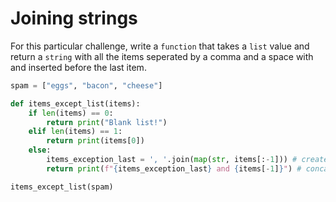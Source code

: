 # Joining strings

For this particular challenge, write a `function` that takes a `list` value and return a `string` with all the items seperated by a comma and a space with and inserted before the last item.

```python
spam = ["eggs", "bacon", "cheese"]

def items_except_list(items):
    if len(items) == 0:
        return print("Blank list!")
    elif len(items) == 1:
        return print(items[0])
    else:
        items_exception_last = ', '.join(map(str, items[:-1])) # create a string out of all items except the last one
        return print(f"{items_exception_last} and {items[-1]}") # concat them all together

items_except_list(spam)
```
